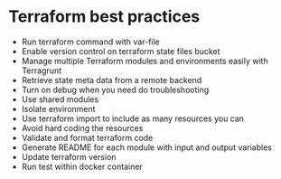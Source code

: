 # Terraform best practices
- Run terraform command with var-file
- Enable version control on terraform state files bucket
- Manage multiple Terraform modules and environments easily with Terragrunt
- Retrieve state meta data from a remote backend
- Turn on debug when you need do troubleshooting
- Use shared modules
- Isolate environment
- Use terraform import to include as many resources you can
- Avoid hard coding the resources 
- Validate and format terraform code
- Generate README for each module with input and output variables
- Update terraform version
- Run test within docker container

